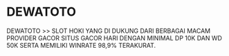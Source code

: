 # DEWATOTO
DEWATOTO >> SLOT HOKI YANG DI DUKUNG DARI BERBAGAI MACAM PROVIDER GACOR SITUS GACOR HARI DENGAN MINIMAL DP 10K DAN WD 50K SERTA MEMILIKI WINRATE 98,9% TERAKURAT.
